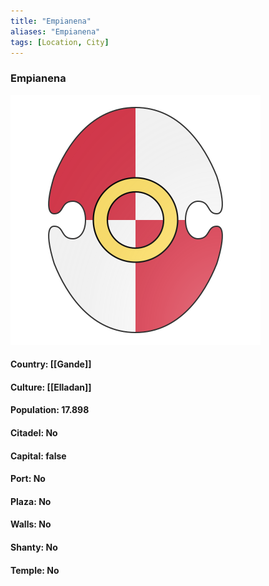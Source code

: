 ```yaml
---
title: "Empianena"
aliases: "Empianena"
tags: [Location, City]
---
```

### Empianena
![](attachment/b6d260a3bfae5951c2462c57a5b72a58.svg)

#### Country: [[Gande]]

#### Culture: [[Elladan]]

#### Population: 17.898

#### Citadel: No

#### Capital: false

#### Port: No

#### Plaza: No

#### Walls: No

#### Shanty: No

#### Temple: No

